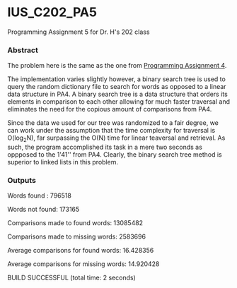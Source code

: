 # IUS_C202_PA5
Programming Assignment 5 for Dr. H's 202 class

### Abstract

The problem here is the same as the one from [Programming Assignment 4](../IUS_C202_PA4/blob/master/README.md).

The implementation varies slightly however, a binary search tree is used to query the random dictionary file to search for words as opposed to a linear data structure in PA4. A binary search tree is a data structure that orders its elements in comparison to each other allowing for much faster traversal and eliminates the need for the copious amount of comparisons from PA4. 

Since the data we used for our tree was randomized to a fair degree, we can work under the assumption that the time complexity for traversal is O(log<sub>2</sub>N), far surpassing the O(N) time for linear teaversal and retrieval. As such, the program accomplished its task in a mere two seconds as oppposed to the 1'41'' from PA4. Clearly, the binary search tree method is superior to linked lists in this problem.

### Outputs

Words found : 796518

Words not found: 173165

Comparisons made to found words: 13085482

Comparisons made to missing words: 2583696

Average comparisons for found words: 16.428356

Average comparisons for missing words: 14.920428

BUILD SUCCESSFUL (total time: 2 seconds)
